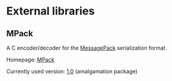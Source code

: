 # External libraries

## MPack

[msgpack]: https://msgpack.org
[mpack]: https://github.com/ludocode/mpack
[v1]: https://github.com/ludocode/mpack/releases/tag/v1.0

A C encoder/decoder for the [MessagePack][msgpack] serialization format.

Homepage: [MPack][mpack]

Currently used version: [1.0][v1] (amalgamation package)